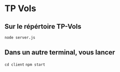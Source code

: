 # TP Vols

## Sur le répértoire TP-Vols

`node server.js`

## Dans un autre terminal, vous lancer

`cd client`
`npm start`